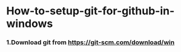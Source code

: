 # How-to-setup-git-for-github-in-windows


### 1.Download git from https://git-scm.com/download/win
